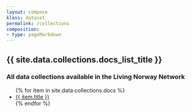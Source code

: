 ```yaml
---
layout: compose
klass: dataset
permalink: /collections
composition:
- type: pageMarkdown
---
```







<h2>{{ site.data.collections.docs_list_title }}</h2>
<h3> All data collections available in the Living Norway Network </h3>
<ul>
   {% for item in site.data.collections.docs %}
      <li><a href="{{ item.url }}">{{ item.title }}</a></li>
   {% endfor %}
</ul>
